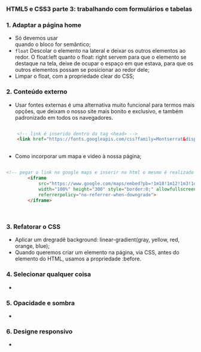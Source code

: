 ### HTML5 e CSS3 parte 3: trabalhando com formulários e tabelas


<h3>1. Adaptar a página home </h3>

* Só devemos usar <section> quando o bloco for semântico;
*  `float` Descolar o elemento na lateral e deixar os outros elementos ao redor. O float:left quanto o float: right servem para que o elemento se destaque na tela, deixe de ocupar o espaço em que estava, para que os outros elementos possam se posicionar ao redor dele;
* Limpar o float, com a propriedade clear do CSS;

<h3>2. Conteúdo externo</h3>

* Usar fontes externas é uma alternativa muito funcional para termos mais opções, que deixam o nosso site mais bonito e exclusivo, e também padronizado em todos os navegadores.
```html

    <!-- link é inserido dentro da tag <head> -->
    <link href="https://fonts.googleapis.com/css?family=Montserrat&display=swap" rel="stylesheet">
    
```
* Como incorporar um mapa e video à nossa página;

```html

<!-- pegar o link no google maps e inserir no html o mesmo é realizado com video do youtube -->
        <iframe
            src="https://www.google.com/maps/embed?pb=!1m18!1m12!1m3!1d3656.407977726918!2d-46.6372130252192!3d-23.589697062632787!2m3!1f0!2f0!3f0!3m2!1i1024!2i768!4f13.1!3m3!1m2!1s0x94ce5bd9bb943bf5%3A0x6f642995c970f0fe!2scaelum%20alura!5e0!3m2!1spt-BR!2sbr!4v1681614623772!5m2!1spt-BR!2sbr"
            width="100%" height="300" style="border:0;" allowfullscreen="" loading="lazy"
            referrerpolicy="no-referrer-when-downgrade">
        </iframe>
       
    
```

<h3>3. Refatorar o CSS</h3>

* Aplicar um dregradê background: linear-gradient(gray, yellow, red, orange, blue);
* Quando queremos criar um elemento na página, via CSS, antes do elemento do HTML, usamos a propriedade :before.

<h3>4. Selecionar qualquer coisa</h3>

* 

<h3>5. Opacidade e sombra</h3>

* 

<h3>6. Designe responsivo</h3>

* 
